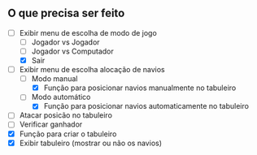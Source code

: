 ## O que precisa ser feito
- [ ] Exibir menu de escolha de modo de jogo
  - [ ] Jogador vs Jogador
  - [ ] Jogador vs Computador
  - [x] Sair
- [ ] Exibir menu de escolha alocação de navios
  - [ ] Modo manual
    - [x] Função para posicionar navios manualmente no tabuleiro
  - [ ] Modo automático
    - [x] Função para posicionar navios automaticamente no tabuleiro
- [ ] Atacar posicão no tabuleiro
- [ ] Verificar ganhador
- [x] Função para criar o tabuleiro
- [x] Exibir tabuleiro (mostrar ou não os navios)
